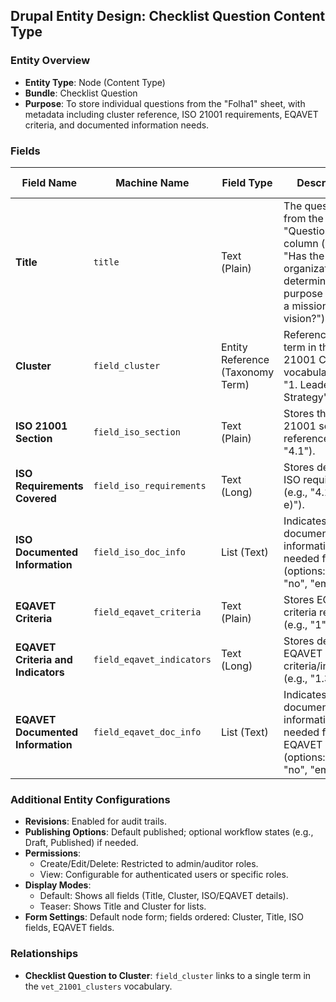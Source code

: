 ## Drupal Entity Design: Checklist Question Content Type

### Entity Overview
- **Entity Type**: Node (Content Type)
- **Bundle**: Checklist Question
- **Purpose**: To store individual questions from the "Folha1" sheet, with metadata including cluster reference, ISO 21001 requirements, EQAVET criteria, and documented information needs.

### Fields

| Field Name | Machine Name | Field Type | Description | Required | Cardinality | Additional Settings |
|------------|--------------|------------|-------------|----------|-------------|---------------------|
| **Title** | `title` | Text (Plain) | The question text from the "Question" column (e.g., "Has the organization determined its purpose through a mission and a vision?"). | Yes | Single | Default node title field. Max length: 255 characters. |
| **Cluster** | `field_cluster` | Entity Reference (Taxonomy Term) | References a term in the "VET 21001 Clusters" vocabulary (e.g., "1. Leadership & Strategy"). | Yes | Single | References the `vet_21001_clusters` vocabulary. Auto-create terms disabled. |
| **ISO 21001 Section** | `field_iso_section` | Text (Plain) | Stores the ISO 21001 section reference (e.g., "4.1"). | No | Single | Max length: 50 characters. |
| **ISO Requirements Covered** | `field_iso_requirements` | Text (Long) | Stores detailed ISO requirements (e.g., "4.1, 5.2 a), e)"). | No | Single | Plain text for multi-section references. |
| **ISO Documented Information** | `field_iso_doc_info` | List (Text) | Indicates if documented information is needed for ISO (options: "yes", "no", "empty"). | No | Single | Default: "empty". |
| **EQAVET Criteria** | `field_eqavet_criteria` | Text (Plain) | Stores EQAVET criteria reference (e.g., "1"). | No | Single | Max length: 50 characters. |
| **EQAVET Criteria and Indicators** | `field_eqavet_indicators` | Text (Long) | Stores detailed EQAVET criteria/indicators (e.g., "1.3, 1.7"). | No | Single | Plain text for descriptors. |
| **EQAVET Documented Information** | `field_eqavet_doc_info` | List (Text) | Indicates if documented information is needed for EQAVET (options: "yes", "no", "empty"). | No | Single | Default: "empty". |

### Additional Entity Configurations
- **Revisions**: Enabled for audit trails.
- **Publishing Options**: Default published; optional workflow states (e.g., Draft, Published) if needed.
- **Permissions**:
  - Create/Edit/Delete: Restricted to admin/auditor roles.
  - View: Configurable for authenticated users or specific roles.
- **Display Modes**:
  - Default: Shows all fields (Title, Cluster, ISO/EQAVET details).
  - Teaser: Shows Title and Cluster for lists.
- **Form Settings**: Default node form; fields ordered: Cluster, Title, ISO fields, EQAVET fields.

### Relationships
- **Checklist Question to Cluster**: `field_cluster` links to a single term in the `vet_21001_clusters` vocabulary.
